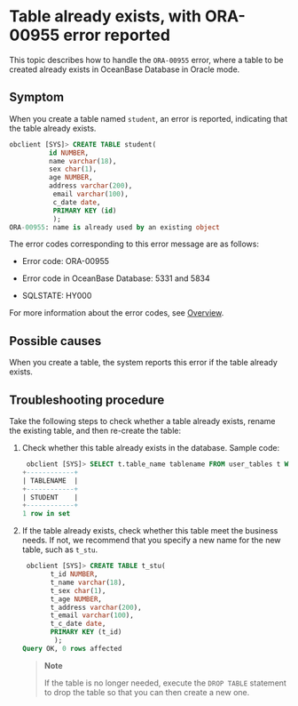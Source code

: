 # Table already exists, with ORA-00955 error reported

This topic describes how to handle the `ORA-00955` error, where a table to be created already exists in OceanBase Database in Oracle mode. 

## Symptom

When you create a table named `student`, an error is reported, indicating that the table already exists. 

```sql
obclient [SYS]> CREATE TABLE student(
          id NUMBER,
          name varchar(18),
          sex char(1),
          age NUMBER,
          address varchar(200),
           email varchar(100),
           c_date date,
           PRIMARY KEY (id)
           );
ORA-00955: name is already used by an existing object
```

The error codes corresponding to this error message are as follows:

* Error code: ORA-00955

* Error code in OceanBase Database: 5331 and 5834

* SQLSTATE: HY000

For more information about the error codes, see [Overview](../../../7.reference/5.system-reference/7.error-code-of-oracle-mode/1.use-error-information-of-oracle-mode.md). 

## Possible causes

When you create a table, the system reports this error if the table already exists. 

## Troubleshooting procedure

Take the following steps to check whether a table already exists, rename the existing table, and then re-create the table: 

1. Check whether this table already exists in the database. Sample code:

   ```sql
    obclient [SYS]> SELECT t.table_name tablename FROM user_tables t WHERE table_name = 'student';
   +------------+
   | TABLENAME  |
   +------------+
   | STUDENT    |
   +------------+
   1 row in set
   ```

2. If the table already exists, check whether this table meet the business needs. If not, we recommend that you specify a new name for the new table, such as `t_stu`. 

   ```sql
    obclient [SYS]> CREATE TABLE t_stu(
          t_id NUMBER,
          t_name varchar(18),
          t_sex char(1),
          t_age NUMBER,
          t_address varchar(200),
          t_email varchar(100),
          t_c_date date,
          PRIMARY KEY (t_id)
           );
   Query OK, 0 rows affected
   ```

   > **Note**
   >
   > If the table is no longer needed, execute the `DROP TABLE` statement to drop the table so that you can then create a new one. 

